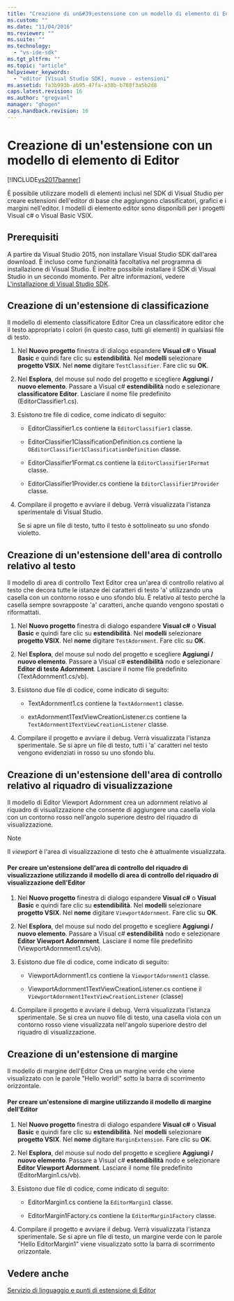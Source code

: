 ```yaml
---
title: "Creazione di un&#39;estensione con un modello di elemento di Editor | Microsoft Docs"
ms.custom: ""
ms.date: "11/04/2016"
ms.reviewer: ""
ms.suite: ""
ms.technology: 
  - "vs-ide-sdk"
ms.tgt_pltfrm: ""
ms.topic: "article"
helpviewer_keywords: 
  - "editor [Visual Studio SDK], nuovo - estensioni"
ms.assetid: fa3b993b-ab95-47fa-a38b-b788f3a5b2d8
caps.latest.revision: 16
ms.author: "gregvanl"
manager: "ghogen"
caps.handback.revision: 16
---
```

# Creazione di un&#39;estensione con un modello di elemento di Editor
[!INCLUDE[vs2017banner](../code-quality/includes/vs2017banner.md)]

È possibile utilizzare modelli di elementi inclusi nel SDK di Visual Studio per creare estensioni dell'editor di base che aggiungono classificatori, grafici e i margini nell'editor. I modelli di elemento editor sono disponibili per i progetti Visual c\# o Visual Basic VSIX.  
  
## Prerequisiti  
 A partire da Visual Studio 2015, non installare Visual Studio SDK dall'area download. È incluso come funzionalità facoltativa nel programma di installazione di Visual Studio. È inoltre possibile installare il SDK di Visual Studio in un secondo momento. Per altre informazioni, vedere [L'installazione di Visual Studio SDK](../extensibility/installing-the-visual-studio-sdk.md).  
  
## Creazione di un'estensione di classificazione  
 Il modello di elemento classificatore Editor Crea un classificatore editor che il testo appropriato i colori \(in questo caso, tutti gli elementi\) in qualsiasi file di testo.  
  
1.  Nel **Nuovo progetto** finestra di dialogo espandere **Visual c\#** o **Visual Basic** e quindi fare clic su **estendibilità**. Nel **modelli** selezionare **progetto VSIX**. Nel **nome** digitare `TestClassifier`. Fare clic su **OK**.  
  
2.  Nel **Esplora**, del mouse sul nodo del progetto e scegliere **Aggiungi \/ nuovo elemento**. Passare a Visual c\# **estendibilità** nodo e selezionare **classificatore Editor**. Lasciare il nome file predefinito \(EditorClassifier1.cs\).  
  
3.  Esistono tre file di codice, come indicato di seguito:  
  
    -   EditorClassifier1.cs contiene la `EditorClassifier1` classe.  
  
    -   EditorClassifier1ClassificationDefinition.cs contiene la `OEditorClassifier1ClassificationDefinition` classe.  
  
    -   EditorClassifier1Format.cs contiene la `EditorClassifier1Format`  classe.  
  
    -   EditorClassifier1Provider.cs contiene la `EditorClassifier1Provider` classe.  
  
4.  Compilare il progetto e avviare il debug. Verrà visualizzata l'istanza sperimentale di Visual Studio.  
  
     Se si apre un file di testo, tutto il testo è sottolineato su uno sfondo violetto.  
  
## Creazione di un'estensione dell'area di controllo relativo al testo  
 Il modello di area di controllo Text Editor crea un'area di controllo relativo al testo che decora tutte le istanze dei caratteri di testo 'a' utilizzando una casella con un contorno rosso e uno sfondo blu. È relativo al testo perché la casella sempre sovrapposte 'a' caratteri, anche quando vengono spostati o riformattati.  
  
1.  Nel **Nuovo progetto** finestra di dialogo espandere **Visual c\#** o **Visual Basic** e quindi fare clic su **estendibilità**. Nel **modelli** selezionare **progetto VSIX**. Nel **nome** digitare `TestAdornment`. Fare clic su **OK**.  
  
2.  Nel **Esplora**, del mouse sul nodo del progetto e scegliere **Aggiungi \/ nuovo elemento**. Passare a Visual c\# **estendibilità** nodo e selezionare **Editor di testo Adornment**. Lasciare il nome file predefinito \(TextAdornment1.cs\/vb\).  
  
3.  Esistono due file di codice, come indicato di seguito:  
  
    -   TextAdornment1.cs contiene la `TextAdornment1` classe.  
  
    -   extAdornment1TextViewCreationListener.cs contiene la `TextAdornment1TextViewCreationListener` classe.  
  
4.  Compilare il progetto e avviare il debug. Verrà visualizzata l'istanza sperimentale. Se si apre un file di testo, tutti i 'a' caratteri nel testo vengono evidenziati in rosso su uno sfondo blu.  
  
## Creazione di un'estensione dell'area di controllo relativo al riquadro di visualizzazione  
 Il modello di Editor Viewport Adornment crea un adornment relativo al riquadro di visualizzazione che consente di aggiungere una casella viola con un contorno rosso nell'angolo superiore destro del riquadro di visualizzazione.  
  
> [!NOTE]
>  Il *viewport* è l'area di visualizzazione di testo che è attualmente visualizzata.  
  
#### Per creare un'estensione dell'area di controllo del riquadro di visualizzazione utilizzando il modello di area di controllo del riquadro di visualizzazione dell'Editor  
  
1.  Nel **Nuovo progetto** finestra di dialogo espandere **Visual c\#** o **Visual Basic** e quindi fare clic su **estendibilità**. Nel **modelli** selezionare **progetto VSIX**. Nel **nome** digitare `ViewportAdornment`. Fare clic su **OK**.  
  
2.  Nel **Esplora**, del mouse sul nodo del progetto e scegliere **Aggiungi \/ nuovo elemento**. Passare a Visual c\# **estendibilità** nodo e selezionare **Editor Viewport Adornment**. Lasciare il nome file predefinito \(ViewportAdornment1.cs\/vb\).  
  
3.  Esistono due file di codice, come indicato di seguito:  
  
    -   ViewportAdornment1.cs contiene la `ViewportAdornment1` classe.  
  
    -   ViewportAdornment1TextViewCreationListener.cs contiene il `ViewportAdornment1TextViewCreationListener` \(classe\)  
  
4.  Compilare il progetto e avviare il debug. Verrà visualizzata l'istanza sperimentale. Se si crea un nuovo file di testo, una casella viola con un contorno rosso viene visualizzata nell'angolo superiore destro del riquadro di visualizzazione.  
  
## Creazione di un'estensione di margine  
 Il modello di margine dell'Editor Crea un margine verde che viene visualizzato con le parole "Hello world\!" sotto la barra di scorrimento orizzontale.  
  
#### Per creare un'estensione di margine utilizzando il modello di margine dell'Editor  
  
1.  Nel **Nuovo progetto** finestra di dialogo espandere **Visual c\#** o **Visual Basic** e quindi fare clic su **estendibilità**. Nel **modelli** selezionare **progetto VSIX**. Nel **nome** digitare `MarginExtension`. Fare clic su **OK**.  
  
2.  Nel **Esplora**, del mouse sul nodo del progetto e scegliere **Aggiungi \/ nuovo elemento**. Passare a Visual c\# **estendibilità** nodo e selezionare **Editor Viewport Adornment**. Lasciare il nome file predefinito \(EditorMargin1.cs\/vb\).  
  
3.  Esistono due file di codice, come indicato di seguito:  
  
    -   EditorMargin1.cs contiene la `EditorMargin1` classe.  
  
    -   EditorMargin1Factory.cs contiene la `EditorMargin1Factory` classe.  
  
4.  Compilare il progetto e avviare il debug. Verrà visualizzata l'istanza sperimentale. Se si apre un file di testo, un margine verde con le parole "Hello EditorMargin1" viene visualizzato sotto la barra di scorrimento orizzontale.  
  
## Vedere anche  
 [Servizio di linguaggio e punti di estensione di Editor](../extensibility/language-service-and-editor-extension-points.md)